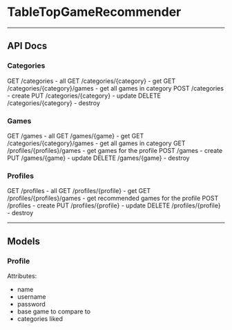# TableTopGameRecommender

---

API Docs
--------

### Categories
GET /categories - all
GET /categories/{category} - get
GET /categories/{category}/games - get all games in category
POST /categories - create
PUT /categories/{category} - update
DELETE /categories/{category} - destroy

### Games
GET /games - all
GET /games/{game} - get
GET /categories/{category}/games - get all games in category
GET /profiles/{profiles}/games - get games for the profile
POST /games - create
PUT /games/{game} - update
DELETE /games/{game} - destroy


### Profiles
GET /profiles - all
GET /profiles/{profile} - get
GET /profiles/{profiles}/games - get recommended games for the profile
POST /profiles - create
PUT /profiles/{profile} - update
DELETE /profiles/{profile} - destroy

---

Models
------

### Profile
Attributes:
- name
- username
- password
- base game to compare to
- categories liked
